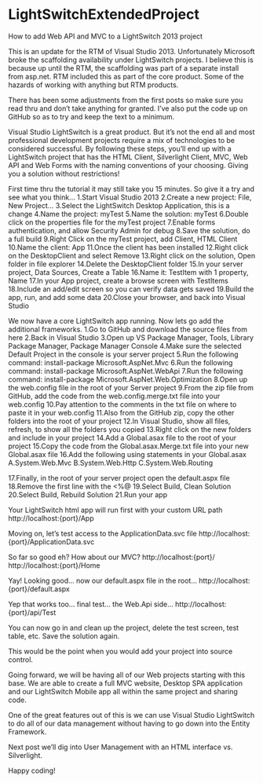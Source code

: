 LightSwitchExtendedProject
==========================

How to add Web API and MVC to a LightSwitch 2013 project

This is an update for the RTM of Visual Studio 2013.  Unfortunately Microsoft broke the scaffolding availability under LightSwitch projects.  I believe this is because up until the RTM, the scaffolding was part of a separate install from asp.net.  RTM included this as part of the core product.  Some of the hazards of working with anything but RTM products.

There has been some adjustments from the first posts so make sure you read thru and don’t take anything for granted.  I’ve also put the  code up on GitHub so as to try and keep the text to a minimum.

Visual Studio LightSwitch is a great product. But it’s not the end all and most professional development projects require a mix of technologies to be considered successful. By following these steps, you’ll end up with a LightSwitch project that has the HTML Client, Silverlight Client, MVC, Web API and Web Forms with the naming conventions of your choosing. Giving you a solution without restrictions!

First time thru the tutorial it may still take you 15 minutes.  So give it a try and see what you think…
1.Start Visual Studio 2013
2.Create a new project: File, New Project…
3.Select the LightSwitch Desktop Application, this is a change
4.Name the project: myTest
5.Name the solution: myTest
6.Double click on the properties file for the myTest project
7.Enable forms authentication, and allow Security Admin for debug
8.Save the solution, do a full build
9.Right Click on the myTest project, add Client, HTML Client
10.Name the client: App
11.Once the client has been installed
12.Right click on the DesktopClient and select Remove
13.Right click on the solution, Open folder in file explorer
14.Delete the DesktopClient folder
15.In your server project, Data Sources, Create a Table
16.Name it: TestItem with 1 property, Name
17.In your App project, create a browse screen with TestItems
18.Include an add/edit screen so you can verify data gets saved
19.Build the app, run, and add some data
20.Close your browser, and back into Visual Studio

We now have a core LightSwitch app running.  Now lets go add the additional frameworks.
1.Go to GitHub and download the source files from here
2.Back in Visual Studio
3.Open up VS Package Manager, Tools, Library Package Manager, Package Manager Console
4.Make sure the selected Default Project in the console is your server project
5.Run the following command:  install-package Microsoft.AspNet.Mvc
6.Run the following command:  install-package Microsoft.AspNet.WebApi
7.Run the following command:  install-package Microsoft.AspNet.Web.Optimization
8.Open up the web.config file in the root of your Server project
9.From the zip file from GitHub, add the code from the web.config.merge.txt file into your web.config
10.Pay attention to the comments in the txt file on where to paste it in your web.config
11.Also from the GitHub zip, copy the other folders into the root of your project
12.In Visual Studio, show all files, refresh, to show all the folders you copied
13.Right click on the new folders and include in your project
14.Add a Global.asax file to the root of your project
15.Copy the code from the Global.asax.Merge.txt file into your new Global.asax file
16.Add the following using statements in your Global.asax A.System.Web.Mvc
B.System.Web.Http
C.System.Web.Routing

17.Finally, in the root of your server project open the default.aspx file
18.Remove the first line with the <%@
19.Select Build, Clean Solution
20.Select Build, Rebuild Solution
21.Run your app

Your LightSwitch html app will run first with your custom URL path
http://localhost:{port}/App

Moving on, let’s test access to the ApplicationData.svc file
http://localhost:{port}/ApplicationData.svc

So far so good eh? How about our MVC?
http://localhost:{port}/
http://localhost:{port}/Home

Yay! Looking good… now our default.aspx file in the root…
http://localhost:{port}/default.aspx

Yep that works too… final test… the Web.Api side…
http://localhost:{port}/api/Test

You can now go in and clean up the project, delete the test screen, test table, etc.
 Save the solution again.

This would be the point when you would add your project into source control.

Going forward, we will be having all of our Web projects starting with this base. We are able to create a full MVC website, Desktop SPA application and our LightSwitch Mobile app all within the same project and sharing code.

One of the great features out of this is we can use Visual Studio LightSwitch to do all of our data management without having to go down into the Entity Framework.

Next post we’ll dig into User Management with an HTML interface vs. Silverlight.

Happy coding!

